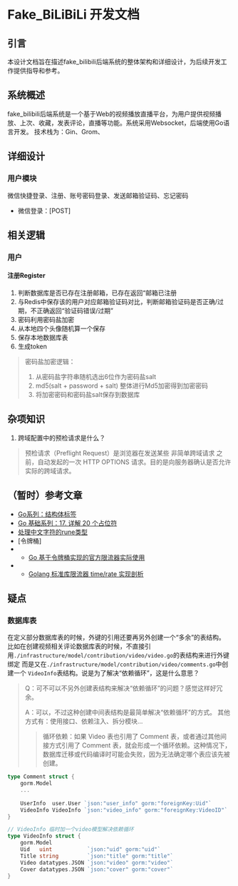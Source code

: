 # Fake_BiLiBiLi 开发文档
## 引言
本设计文档旨在描述fake_bilibili后端系统的整体架构和详细设计，为后续开发工作提供指导和参考。

## 系统概述
fake_bilibili后端系统是一个基于Web的视频播放直播平台，为用户提供视频播放、上次、收藏，发表评论，直播等功能。系统采用Websocket，后端使用Go语言开发。
技术栈为：Gin、Grom、

## 详细设计
### 用户模块
微信快捷登录、注册、账号密码登录、发送邮箱验证码、忘记密码
* 微信登录：[POST] 

## 相关逻辑
### 用户
#### 注册Register
1. 判断数据库是否已存在注册邮箱，已存在返回“邮箱已注册
2. 与Redis中保存该的用户对应邮箱验证码对比，判断邮箱验证码是否正确/过期，不正确返回“验证码错误/过期”
3. 密码利用密码盐加密
4. 从本地四个头像随机算一个保存
5. 保存本地数据库表
6. 生成token
> 密码盐加密逻辑：
> 1. 从密码盐字符串随机选出6位作为密码盐salt
> 2. md5(salt + password + salt) 整体进行Md5加密得到加密密码
> 3. 将加密密码和密码盐salt保存到数据库
> 
## 杂项知识
1. 跨域配置中的预检请求是什么？
> 预检请求（Preflight Request）是浏览器在发送某些 非简单跨域请求 之前，自动发起的一次 HTTP OPTIONS 请求。目的是向服务器确认是否允许实际的跨域请求。
## （暂时）参考文章
* [Go系列：结构体标签](https://juejin.cn/post/7005465902804123679#heading-17)
* [Go 基础系列：17. 详解 20 个占位符](https://zhuanlan.zhihu.com/p/415843240)
* [处理中文字符的rune类型](https://www.cnblogs.com/cheyunhua/p/16007219.html)
* [令牌桶]
* * [Go 基于令牌桶实现的官方限流器实际使用](https://blog.csdn.net/ic_xcc/article/details/120418426)
* * [Golang 标准库限流器 time/rate 实现剖析](https://www.cyhone.com/articles/analisys-of-golang-rate/)
## 疑点
### 数据库表
在定义部分数据库表的时候，外键的引用还要再另外创建一个“多余”的表结构。
比如在创建视频相关评论数据库表的时候，不直接引用`./infrastructure/model/contribution/video/video.go`的表结构来进行外键绑定
而是又在`./infrastructure/model/contribution/video/comments.go`中创建一个
`VideoInfo`表结构。说是为了解决“依赖循环”，这是什么意思？
> Q：可不可以不另外创建表结构来解决“依赖循环”的问题？感觉这样好冗余。
> 
> A：可以，不过这种创建中间表结构是最简单解决“依赖循环”的方式。
> 其他方式有：使用接口、依赖注入、拆分模块...
> >循环依赖：如果 Video 表也引用了 Comment 表，或者通过其他间接方式引用了 Comment 表，就会形成一个循环依赖。这种情况下，数据库迁移或代码编译时可能会失败，因为无法确定哪个表应该先被创建。

```go
type Comment struct {
	gorm.Model
	...
	
	UserInfo  user.User `json:"user_info" gorm:"foreignKey:Uid"`
	VideoInfo VideoInfo `json:"video_info" gorm:"foreignKey:VideoID"`
}

// VideoInfo 临时加一个video模型解决依赖循环
type VideoInfo struct {
	gorm.Model
	Uid   uint           `json:"uid" gorm:"uid"`
	Title string         `json:"title" gorm:"title"`
	Video datatypes.JSON `json:"video" gorm:"video"`
	Cover datatypes.JSON `json:"cover" gorm:"cover"`
}

```